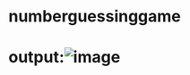 # numberguessinggame
# output:![image](https://github.com/niharika2064/numberguessinggame/assets/93515335/ba98025d-aa49-41d3-bd4f-2c9ccea549c5)
